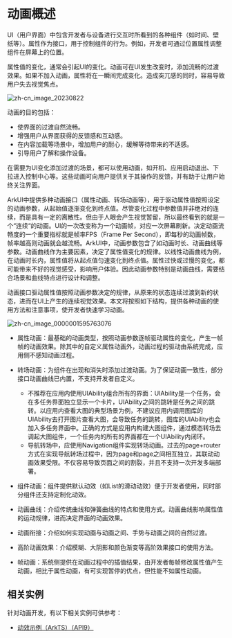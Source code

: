 # 动画概述
<!--Kit: ArkUI-->
<!--Subsystem: ArkUI-->
<!--Owner: @CCFFWW-->
<!--SE: @yangfan229-->
<!--TSE: @lxl007-->


UI（用户界面）中包含开发者与设备进行交互时所看到的各种组件（如时间、壁纸等）。属性作为接口，用于控制组件的行为。例如，开发者可通过位置属性调整组件在屏幕上的位置。


属性值的变化，通常会引起UI的变化。动画可在UI发生改变时，添加流畅的过渡效果。如果不加入动画，属性将在一瞬间完成变化。造成突兀感的同时，容易导致用户失去视觉焦点。

![zh-cn_image_20230822](figures/zh-cn_image_20230822.gif)

动画的目的包括：

- 使界面的过渡自然流畅。
- 增强用户从界面获得的反馈感和互动感。
- 在内容加载等场景中，增加用户的耐心，缓解等待带来的不适感。
- 引导用户了解和操作设备。


在需要为UI变化添加过渡的场景，都可以使用动画，如开机、应用启动退出、下拉进入控制中心等。这些动画可向用户提供关于其操作的反馈，并有助于让用户始终关注界面。

ArkUI中提供多种动画接口（属性动画、转场动画等），用于驱动属性值按照设定的动画参数，从起始值逐渐变化到终点值。尽管变化过程中参数值并非绝对的连续，而是具有一定的离散性。但由于人眼会产生视觉暂留，所以最终看到的就是一个“连续“的动画。UI的一次改变称为一个动画帧，对应一次屏幕刷新。决定动画流畅度的一个重要指标就是帧率FPS（Frame Per Second），即每秒的动画帧数，帧率越高则动画就会越流畅。ArkUI中，动画参数包含了如动画时长、动画曲线等参数。动画曲线作为主要因素，决定了属性值变化的规律。以线性动画曲线为例，在动画时长内，属性值将从起点值匀速变化到终点值。属性过快或过慢的变化，都可能带来不好的视觉感受，影响用户体验。因此动画参数特别是动画曲线，需要结合场景和曲线特点进行设计和调整。


动画接口驱动属性值按照动画参数决定的规律，从原来的状态连续过渡到新的状态，进而在UI上产生的连续视觉效果。本文将按照如下结构，提供各种动画的使用方法和注意事项，使开发者快速学习动画。


![zh-cn_image_0000001595763076](figures/zh-cn_image_0000001595763076.png)



- 属性动画：最基础的动画类型，按照动画参数逐帧驱动属性的变化，产生一帧帧的动画效果。除其中的自定义属性动画外，动画过程的驱动由系统完成，应用侧不感知动画过程。

- 转场动画：为组件在出现和消失时添加过渡动画。为了保证动画一致性，部分接口动画曲线已内置，不支持开发者自定义。
  - 不推荐在应用内使用UIAbility组合所有的界面：UIAbility是一个任务，会在多任务界面独立显示一个卡片，UIAbility之间的跳转是任务之间的跳转。以应用内查看大图的典型场景为例，不建议应用内调用图库的UIAbility去打开图片查看大图，会导致任务的跳转，图库的UIAbility也会加入多任务界面中。正确的方式是应用内构建大图组件，通过模态转场去调起大图组件，一个任务内的所有的界面都在一个UIAbility内闭环。
  - 导航转场中，应使用Navigation组件实现转场动画。过去的page+router方式在实现导航转场过程中，因为page和page之间相互独立，其联动动画效果受限。不仅容易导致页面之间的割裂，并且不支持一次开发多端部署。

- 组件动画：组件提供默认动效（如List的滑动动效）便于开发者使用，同时部分组件还支持定制化动效。

- 动画曲线：介绍传统曲线和弹簧曲线的特点和使用方式。动画曲线影响属性值的运动规律，进而决定界面的动画效果。

- 动画衔接：介绍如何实现动画与动画之间、手势与动画之间的自然过渡。

- 高阶动画效果：介绍模糊、大阴影和颜色渐变等高阶效果接口的使用方法。

- 帧动画：系统侧提供在动画过程中的插值结果，由开发者每帧修改属性值产生动画，相比于属性动画，有可实现暂停的优点，但性能不如属性动画。

## 相关实例

针对动画开发，有以下相关实例可供参考：

- [动效示例（ArkTS）（API9）](https://gitee.com/openharmony/codelabs/tree/master/ETSUI/Animation)